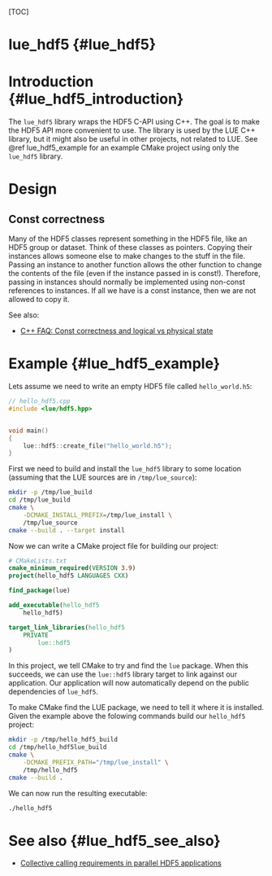 [TOC]

# lue_hdf5  {#lue_hdf5}


# Introduction  {#lue_hdf5_introduction}

The `lue_hdf5` library wraps the HDF5 C-API using C++. The goal is to make
the HDF5 API more convenient to use. The library is used by the LUE
C++ library, but it might also be useful in other projects, not related
to LUE. See @ref lue_hdf5_example for an example CMake project using
only the `lue_hdf5` library.


# Design

## Const correctness

Many of the HDF5 classes represent something in the HDF5 file, like
an HDF5 group or dataset. Think of these classes as pointers. Copying
their instances allows someone else to make changes to the stuff in the
file. Passing an instance to another function allows the other function
to change the contents of the file (even if the instance passed in is
const!). Therefore, passing in instances should normally be implemented
using non-const references to instances. If all we have is a const
instance, then we are not allowed to copy it.

See also:

- [C++ FAQ: Const correctness and logical vs physical state](
    https://support.hdfgroup.org/HDF5/doc/RM/CollectiveCalls.html)


# Example  {#lue_hdf5_example}

Lets assume we need to write an empty HDF5 file called `hello_world.h5`:

```cpp
// hello_hdf5.cpp
#include <lue/hdf5.hpp>


void main()
{
    lue::hdf5::create_file("hello_world.h5");
}
```


First we need to build and install the `lue_hdf5` library to some location
(assuming that the LUE sources are in `/tmp/lue_source`):

```bash
mkdir -p /tmp/lue_build
cd /tmp/lue_build
cmake \
    -DCMAKE_INSTALL_PREFIX=/tmp/lue_install \
    /tmp/lue_source
cmake --build . --target install
```


Now we can write a CMake project file for building our project:

```cmake
# CMakeLists.txt
cmake_minimum_required(VERSION 3.9)
project(hello_hdf5 LANGUAGES CXX)

find_package(lue)

add_executable(hello_hdf5
    hello_hdf5)

target_link_libraries(hello_hdf5
    PRIVATE
        lue::hdf5
)
```

In this project, we tell CMake to try and find the `lue` package. When
this succeeds, we can use the `lue::hdf5` library target to link
against our application. Our application will now automatically depend
on the public dependencies of `lue_hdf5`.

To make CMake find the LUE package, we need to tell it where it is
installed. Given the example above the folowing commands build our
`hello_hdf5` project:


```bash
mkdir -p /tmp/hello_hdf5_build
cd /tmp/hello_hdf5lue_build
cmake \
    -DCMAKE_PREFIX_PATH="/tmp/lue_install" \
    /tmp/hello_hdf5
cmake --build .
```

We can now run the resulting executable:

```bash
./hello_hdf5
```


# See also  {#lue_hdf5_see_also}

- [Collective calling requirements in parallel HDF5 applications](https://support.hdfgroup.org/HDF5/doc/RM/CollectiveCalls.html)
